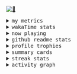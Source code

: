 [![🐙](https://hits.seeyoufarm.com/api/count/incr/badge.svg?url=https%3A%2F%2Fgithub.com%2Fktnkk%2Fhit-counter&count_bg=%23070707&title_bg=%23070707&icon=&icon_color=%23E7E7E7&title=visitors&edge_flat=true)](https://hits.seeyoufarm.com)

<details>
  <summary> <samp>my metrics</samp></summary>
  
  <br>
  
 ![🐳](https://github.com/kkhys/kkhys/blob/main/github-metrics.svg)
  
  ***
</details>

<details>
  <summary> <samp>wakaTime stats</samp></summary>
  
  <br>
  
<!--START_SECTION:waka-->
![Code Time](http://img.shields.io/badge/Code%20Time-3%2C180%20hrs%204%20mins-blue)

**🐱 My GitHub Data** 

> 📦 5.0 MB Used in GitHub's Storage 
 > 
> 💼 Opted to Hire
 > 
> 📜 9 Public Repositories 
 > 
> 🔑 23 Private Repositories 
 > 
**I'm an Early 🐤** 

```text
🌞 Morning                8295 commits        ███████░░░░░░░░░░░░░░░░░░   28.69 % 
🌆 Daytime                6805 commits        ██████░░░░░░░░░░░░░░░░░░░   23.54 % 
🌃 Evening                11393 commits       ██████████░░░░░░░░░░░░░░░   39.41 % 
🌙 Night                  2418 commits        ██░░░░░░░░░░░░░░░░░░░░░░░   08.36 % 
```
📅 **I'm Most Productive on Sunday** 

```text
Monday                   3815 commits        ███░░░░░░░░░░░░░░░░░░░░░░   13.20 % 
Tuesday                  4144 commits        ████░░░░░░░░░░░░░░░░░░░░░   14.33 % 
Wednesday                3735 commits        ███░░░░░░░░░░░░░░░░░░░░░░   12.92 % 
Thursday                 3946 commits        ███░░░░░░░░░░░░░░░░░░░░░░   13.65 % 
Friday                   4013 commits        ███░░░░░░░░░░░░░░░░░░░░░░   13.88 % 
Saturday                 4342 commits        ████░░░░░░░░░░░░░░░░░░░░░   15.02 % 
Sunday                   4916 commits        ████░░░░░░░░░░░░░░░░░░░░░   17.00 % 
```


📊 **This Week I Spent My Time On** 

```text
🕑︎ Time Zone: Asia/Tokyo

💬 Programming Languages: 
Other                    39 hrs 19 mins      █████████████░░░░░░░░░░░░   51.49 % 
TypeScript               18 hrs 6 mins       ██████░░░░░░░░░░░░░░░░░░░   23.71 % 
Java                     13 hrs 30 mins      ████░░░░░░░░░░░░░░░░░░░░░   17.70 % 
JSON                     1 hr 1 min          ░░░░░░░░░░░░░░░░░░░░░░░░░   01.35 % 
SQL                      55 mins             ░░░░░░░░░░░░░░░░░░░░░░░░░   01.20 % 

🔥 Editors: 
Chrome                   39 hrs 26 mins      █████████████░░░░░░░░░░░░   51.65 % 
Intellijidea             29 hrs              █████████░░░░░░░░░░░░░░░░   37.99 % 
WebStorm                 7 hrs 50 mins       ███░░░░░░░░░░░░░░░░░░░░░░   10.26 % 
DataGrip                 4 mins              ░░░░░░░░░░░░░░░░░░░░░░░░░   00.10 % 

💻 Operating System: 
Mac                      76 hrs 21 mins      █████████████████████████   100.00 % 
```


 Last Updated on 2024/04/09 18:36:17 UTC
<!--END_SECTION:waka-->
  
  ***
</details>


<details>
  <summary> <samp>now playing</samp></summary>
  
  <br>
 
 [![🐟](https://spotify-github-profile.vercel.app/api/view?uid=31ryofms4dnv7mrohhepo4c4zgqu&cover_image=true&theme=default&show_offline=false&background_color=121212&bar_color=53b14f&bar_color_cover=false)](https://open.spotify.com/user/31ryofms4dnv7mrohhepo4c4zgqu)
  
  ***
</details>

<details>
  <summary> <samp>github readme stats</samp></summary>
  
  <br>
  
 <p align="left"> 
  <img alt="🐠" src="https://github-readme-stats.vercel.app/api?username=kkhys&count_private=true&show_icons=true&theme=dark&include_all_commits=true" />
  <img alt="🐟" src="https://github-readme-stats.vercel.app/api/top-langs/?username=kkhys&layout=compact&theme=dark&langs_count=10&hide=HTML,CSS,SCSS" />
</p>
  
  ***
</details>

<details>
  <summary> <samp>profile trophies</samp></summary>
  
  <br>
  
  [![🐬](https://github-profile-trophy.vercel.app/?username=kkhys&rank=SECRET,SSS,SS,S,AAA,AA,A&theme=darkhub&row=1&margin-w=10&no-bg=true)](https://github.com/ryo-ma/github-profile-trophy)
  
  ***
</details>

<details>
  <summary> <samp>summary cards</samp></summary>
  
  <br>
  
  ![🐋](https://github-profile-summary-cards.vercel.app/api/cards/profile-details?username=kkhys&theme=github_dark)
  ![🦑](https://github-profile-summary-cards.vercel.app/api/cards/repos-per-language?username=kkhys&theme=github_dark)
  ![🦭](https://github-profile-summary-cards.vercel.app/api/cards/most-commit-language?username=kkhys&theme=github_dark)
  ![🦀](https://github-profile-summary-cards.vercel.app/api/cards/stats?username=kkhys&theme=github_dark)
  ![🦈](https://github-profile-summary-cards.vercel.app/api/cards/productive-time?username=kkhys&theme=github_dark)
  
  ***
</details>

<details>
  <summary> <samp>streak stats</samp></summary>
  
  <br>
  
  [![🐠](http://github-readme-streak-stats.herokuapp.com?user=kkhys&theme=dark)](https://git.io/streak-stats)
  
  ***
</details>

<details>
  <summary> <samp>activity graph</samp></summary>
  
  <br>
  
  [![🐡](https://github-readme-activity-graph.vercel.app/graph?username=kkhys&theme=xcode)](https://github.com/ashutosh00710/github-readme-activity-graph)
  
  ***
</details>
